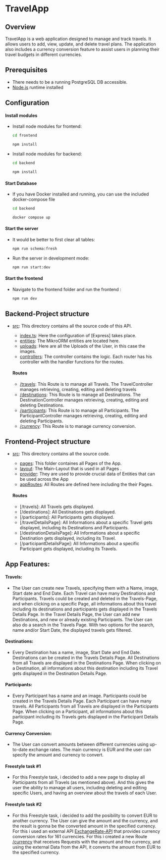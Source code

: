 # TravelApp

## Overview

TravelApp is a web application designed to manage and track travels. It allows users to add, view, update, and delete travel plans. The application also includes a currency conversion feature to assist users in planning their travel budgets in different currencies.

## Prerequisites

- There needs to be a running PostgreSQL DB accessible.
- [Node.js](https://nodejs.org) runtime installed

## Configuration

#### Install modules

- Install node modules for frontend: 
    ```bash
    cd frontend 
    ```
    ```bash
    npm install
    ```
    
- Install node modules for backend: 
    ```bash
    cd backend 
    ```
    ```bash
    npm install
    ```
    
#### Start Database

- If you have Docker installed and running, you can use the included docker-compose file   
    ```bash
    cd backend
    ```
    ```bash
    docker compose up
    ```
    
#### Start the server

- It would be better to first clear all tables:
    ```bash
    npm run schema:fresh
    ```

- Run the server in development mode:
    ```bash
    npm run start:dev
    ```

#### Start the frontend

- Navigate to the frontend folder and run the frontend :
    ```bash
    npm run dev
    ```

## Backend-Project structure

- [src](backend/src): This directory contains all the source code of this API.
  - [index.ts](backend/src/index.ts): Here the configuration of [Express] takes place.
  - [entities](backend/src/entities): The MikroORM entities are located here.
  - [uploads](backend/src/uploads): Here are all the Uploads of the User, in this case the images.
  - [controllers](backend/src/controller): The controller contains the logic.
  Each router has his controller with the handler functions for the routes.

  #### Routes

  - [/travels](backend/src/controller/travel.controller.ts): This Route is to manage all Travels. The TravelController manages retrieving, creating, editing and deleting travels 
  - [/destinations](backend/src/controller/destination.controller.ts): This Route is to manage all Destinations. The DestinationController manages retrieving, creating, editing and deleting Destinations. 
  - [/participants](backend/src/controller/participant.controller.ts): This Route is to manage all Participants. The ParticipantController manages retrieving, creating, editing and deleting Participants. 
  - [/currency](backend/src/controller/currency.controller.ts): This Route is to manage currency conversion.

## Frontend-Project structure

- [src](./src): This directory contains all the source code.
  - [pages](frontend/src/pages): This folder containes all Pages of the App.
  - [layout](frontend/src/layout): The Main-Layout that is used in all Pages .
  - [provider](frontend/src/provider): They are used to provide crucial data of Entities that can be used across the App
  - [appRoutes](frontend/src/AppRoutes.tsx): All Routes are defined here including the their Pages. 

  #### Routes

  - [/travels]: All Travels gets displayed.
  - [/destinations]: All Destinations gets displayed.
  - [/participants]: All Participants gets displayed.
  - [/travelDetailsPage]: All Informations about a specific Travel gets displayed, including its Destinations and Participants.
  - [/destinationDetailsPage]: All Informations about a specific Destination gets displayed, including its Travel.
  - [/participantDetailsPage]: All Informations about a specific Participant gets displayed, including its Travels.

## App Features:

#### Travels:

- The User can create new Travels, specifying them with a Name, image, Start date and End Date. Each Travel can have many Destinations and Participants. Travels could be created and deleted in the Travels-Page, and when clicking on a specific Page, all informations about this travel including its destinations and participants gets displayed in the Travels Details Page. In the Travel Details Page, the User can add new Destinations, and new or already existing Participants. The User can also do a search in the Travels Page. With two options for the search, name and/or Start Date, the displayed travels gets filtered.

#### Destinations:

- Every Destination has a name, image, Start Date and End Date. Destinations can be created in the Travels Details Page. All Destinations from all Travels are displayed in the Destinations Page. When clicking on a Destination, all informations about this destination including its Travel gets displayed in the Destination Details Page.

#### Participants:

- Every Participant has a name and an image. Participants could be created in the Travels Details Page. Each Participant can have many travels. All Participants from all Travels are displayed in the Participants Page. When clicking on a Participant, all informations about this participant including its Travels gets displayed in the Participant Details Page.

#### Currency Conversion:

- The User can convert amounts between different currencies using up-to-date exchange rates. The main currency is EUR and the user can specify the amount and currency to convert. 

#### Freestyle task #1

- For this Freestyle task, i decided to add a new page to display all Participants from all Travels (as mentioned above). And this gives the user the ability to manage all users, including deleting and editing specific Users, and having an overview about the travels of each User.

#### Freestyle task #2

- For this Freestyle task, i decided to add the posibility to convert EUR to another currency. The User can give the amount and the currency, and the result is gonna be the converted amount in the specified currency. For this i used an external API [ExchangeRate-API](https://www.exchangerate-api.com) that provides currency conversion rates for 161 currencies. For this i created a new Route [/currency](backend/src/controller/currency.controller.ts) that receives Requests with the amount and the currency, and using the external Data from the API, it converts the amount from EUR to the specified currency.
